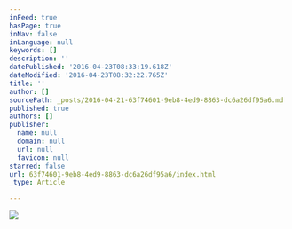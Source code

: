 ```yaml
---
inFeed: true
hasPage: true
inNav: false
inLanguage: null
keywords: []
description: ''
datePublished: '2016-04-23T08:33:19.618Z'
dateModified: '2016-04-23T08:32:22.765Z'
title: ''
author: []
sourcePath: _posts/2016-04-21-63f74601-9eb8-4ed9-8863-dc6a26df95a6.md
published: true
authors: []
publisher:
  name: null
  domain: null
  url: null
  favicon: null
starred: false
url: 63f74601-9eb8-4ed9-8863-dc6a26df95a6/index.html
_type: Article

---
```

![](https://the-grid-user-content.s3-us-west-2.amazonaws.com/512c5b01-5355-4bac-96da-d8f74b2b4fa7.jpg)